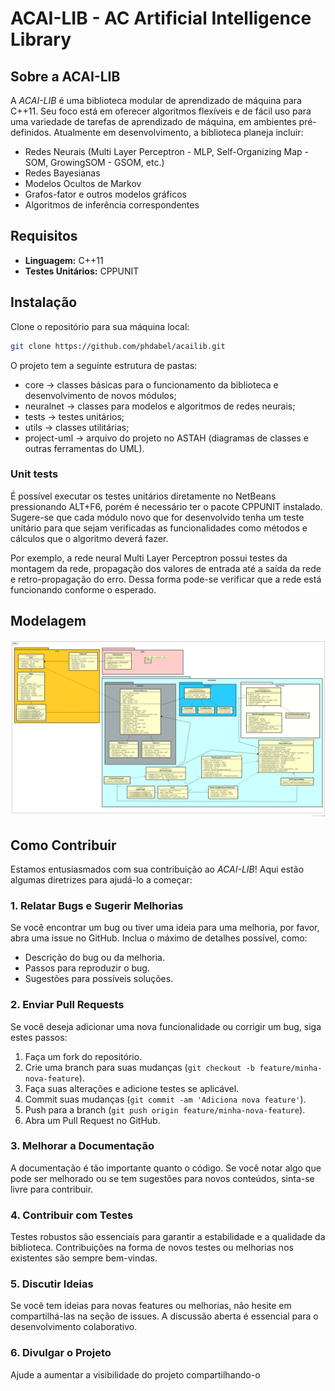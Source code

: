 # ACAI-LIB - AC Artificial Intelligence Library

## Sobre a ACAI-LIB

A *ACAI-LIB* é uma biblioteca modular de aprendizado de máquina para C++11. Seu foco está em oferecer algoritmos flexíveis e de fácil uso para uma variedade de tarefas de aprendizado de máquina, em ambientes pré-definidos. Atualmente em desenvolvimento, a biblioteca planeja incluir:

- Redes Neurais (Multi Layer Perceptron - MLP, Self-Organizing Map - SOM, GrowingSOM - GSOM, etc.)
- Redes Bayesianas
- Modelos Ocultos de Markov
- Grafos-fator e outros modelos gráficos
- Algoritmos de inferência correspondentes

## Requisitos

- **Linguagem:** C++11
- **Testes Unitários:** CPPUNIT

## Instalação

Clone o repositório para sua máquina local:

```bash
git clone https://github.com/phdabel/acailib.git
```

O projeto tem a seguinte estrutura de pastas:

- core -> classes básicas para o funcionamento da biblioteca e desenvolvimento de novos módulos;
- neuralnet -> classes para modelos e algoritmos de redes neurais;
- tests -> testes unitários;
- utils -> classes utilitárias;
- project-uml -> arquivo do projeto no ASTAH (diagramas de classes e outras ferramentas do UML).


### Unit tests

É possível executar os testes unitários diretamente no NetBeans pressionando ALT+F6, porém é necessário ter o pacote CPPUNIT instalado.
Sugere-se que cada módulo novo que for desenvolvido tenha um teste unitário para que sejam verificadas as funcionalidades como métodos e cálculos que o algoritmo deverá fazer.

Por exemplo, a rede neural Multi Layer Perceptron possui testes da montagem da rede, propagação dos valores de entrada até a saída da rede e retro-propagação do erro.
Dessa forma pode-se verificar que a rede está funcionando conforme o esperado.


Modelagem
----------

![alt tag](https://github.com/phdabel/acailib/raw/main/project-uml/ACAI-LIB.png)

## Como Contribuir

Estamos entusiasmados com sua contribuição ao *ACAI-LIB*! Aqui estão algumas diretrizes para ajudá-lo a começar:

### 1. Relatar Bugs e Sugerir Melhorias

Se você encontrar um bug ou tiver uma ideia para uma melhoria, por favor, abra uma issue no GitHub. Inclua o máximo de detalhes possível, como:

- Descrição do bug ou da melhoria.
- Passos para reproduzir o bug.
- Sugestões para possíveis soluções.

### 2. Enviar Pull Requests

Se você deseja adicionar uma nova funcionalidade ou corrigir um bug, siga estes passos:

1. Faça um fork do repositório.
2. Crie uma branch para suas mudanças (`git checkout -b feature/minha-nova-feature`).
3. Faça suas alterações e adicione testes se aplicável.
4. Commit suas mudanças (`git commit -am 'Adiciona nova feature'`).
5. Push para a branch (`git push origin feature/minha-nova-feature`).
6. Abra um Pull Request no GitHub.

### 3. Melhorar a Documentação

A documentação é tão importante quanto o código. Se você notar algo que pode ser melhorado ou se tem sugestões para novos conteúdos, sinta-se livre para contribuir.

### 4. Contribuir com Testes

Testes robustos são essenciais para garantir a estabilidade e a qualidade da biblioteca. Contribuições na forma de novos testes ou melhorias nos existentes são sempre bem-vindas.

### 5. Discutir Ideias

Se você tem ideias para novas features ou melhorias, não hesite em compartilhá-las na seção de issues. A discussão aberta é essencial para o desenvolvimento colaborativo.

### 6. Divulgar o Projeto

Ajude a aumentar a visibilidade do projeto compartilhando-o

